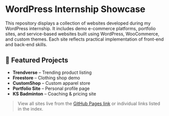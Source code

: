 # WordPress Internship Showcase

This repository displays a collection of websites developed during my WordPress internship. 
It includes demo e-commerce platforms, portfolio sites, and service-based websites built using 
WordPress, WooCommerce, and custom themes. Each site reflects practical implementation of 
front-end and back-end skills.

## 🚀 Featured Projects
- **Trendverse** – Trending product listing
- **Freestore** – Clothing shop demo
- **CustomShop** – Custom apparel store
- **Portfolio Site** – Personal profile page
- **KS Badminton** – Coaching & pricing site

> View all sites live from the [GitHub Pages link](#) or individual links listed in the index.